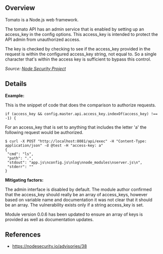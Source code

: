 ## Overview
Tomato is a Node.js web framework.

The tomato API has an admin service that is enabled by setting up an access_key in the config options. This access_key is intended to protect the API admin from unauthorized access.

The key is checked by checking to see if the access_key provided in the request is within the configured access_key string, not equal to. So a single character that's within the access key is sufficient to bypass this control.

_Source: [Node Security Project](https://nodesecurity.io/advisories/38)_

## Details

**Example:**

This is the snippet of code that does the comparison to authorize requests.

```
if (access_key && config.master.api.access_key.indexOf(access_key) !== -1) {
```

For an access_key that is set to anything that includes the letter 'a' the following request would be authorized.

```
$ curl -X POST "http://localhost:8081/api/exec" -H "Content-Type: application/json" -d @test -H "access-key: a"
{
 "cmd": "ls",
 "path": ".",
 "stdout": "app.js\nconfig.js\nlog\nnode_modules\nserver.js\n",
 "stderr": ""
}
```

**Mitigating factors:**

The admin interface is disabled by default. The module author confirmed that the access_key should really be an array of access_keys, however based on variable name and documentation it was not clear that it should be an array. The vulnerability exists only if a string access_key is set.

Module version 0.0.6 has been updated to ensure an array of keys is provided as well as documentation updates.

## References
- https://nodesecurity.io/advisories/38
